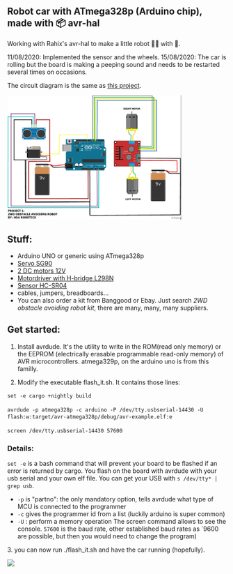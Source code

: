 ## Robot car with ATmega328p (Arduino chip), made with :package: avr-hal

Working with Rahix's avr-hal to make a little robot :car:🐯 with 📡.

11/08/2020:
Implemented the sensor and the wheels.
15/08/2020:
The car is rolling but the board is making a peeping sound and needs to be restarted
several times on occasions.

The circuit diagram is the same as [this project](https://create.arduino.cc/projecthub/hda-robotics/project-1-2wd-obstacle-avoiding-robot-390ef8).

<div>
<img src="circuit_diagram.jpg" width="400" />
  </div>

## Stuff:

- Arduino UNO or generic using ATmega328p
- [Servo SG90](https://components101.com/servo-motor-basics-pinout-datasheet)
- [2 DC motors 12V](http://robotechshop.com/shop/robotics/motors/dc-motors/yellow-gearbox-motor/?v=f78a77f631d2)
- [Motordriver with H-bridge L298N](https://howtomechatronics.com/tutorials/arduino/arduino-dc-motor-control-tutorial-l298n-pwm-h-bridge/)
- [Sensor HC-SR04](https://www.amazon.co.uk/dp/B07TKVPPHF/ref=as_li_ss_tl?_encoding=UTF8&psc=1&linkCode=sl1&tag=howtomuk-21&linkId=8faa13eaeab406a33ae606e005699aaf&language=en_GB)
- cables, jumpers, breadboards...
- You can also order a kit from Banggood or Ebay. Just search _2WD obstacle avoiding robot kit_, there are many, many, many suppliers.

## Get started:

1. Install avrdude. It's the utility to write in the ROM(read only memory) or the EEPROM (electrically erasable programmable read-only memory) of AVR microcontrollers. atmega329p, on the arduino uno is from this familly.

2) Modify the executable flash_it.sh. It contains those lines:

```
set -e cargo +nightly build

avrdude -p atmega328p -c arduino -P /dev/tty.usbserial-14430 -U flash:w:target/avr-atmega328p/debug/avr-example.elf:e

screen /dev/tty.usbserial-14430 57600
```

### Details:

`set -e` is a bash command that will prevent your board to be flashed if an error is returned by cargo.
You flash on the board with avrdude with your usb serial and your own elf file. You can get your USB with `s /dev/tty* | grep usb`.

- `-p` is "partno": the only mandatory option, tells avrdude what type of MCU is connected to the programmer
- `-c` gives the programmer id from a list (luckily arduino is super common)
- `-U` : perform a memory operation
  The screen command allows to see the console. `57600` is the baud rate, other established baud rates as `9600 are possible, but then you would need to change the program)

<span>3.</span> you can now run ./flash_it.sh and have the car running (hopefully).

<img src="here_comes_tiger_3.gif" width="400" />
